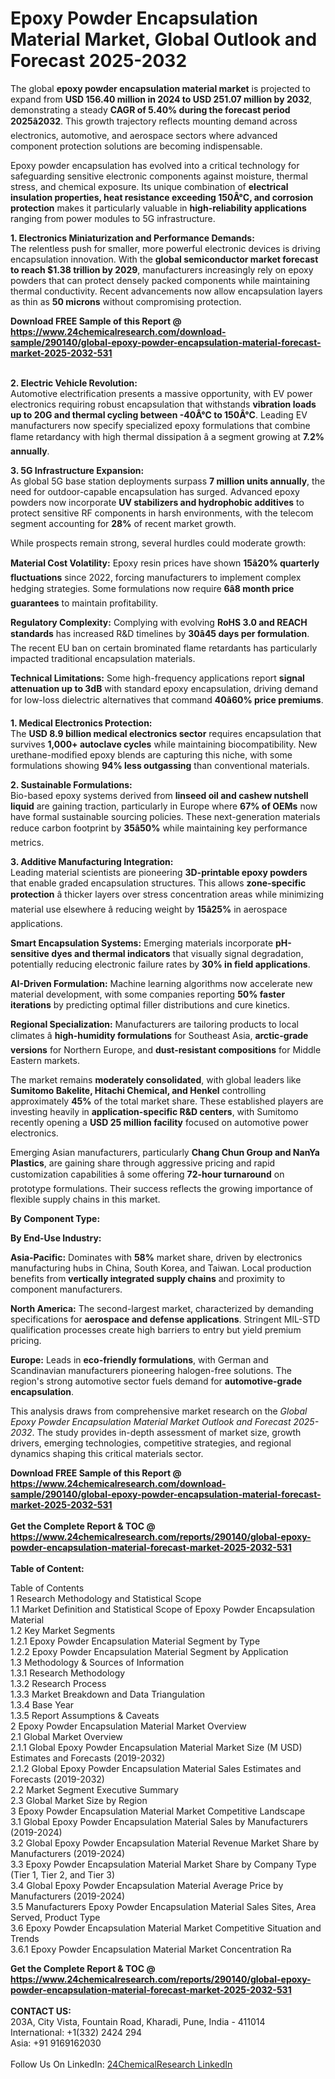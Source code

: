 <h1>Epoxy Powder Encapsulation Material Market, Global Outlook and Forecast 2025-2032</h1><p>The global <strong>epoxy powder encapsulation material market</strong> is projected to expand from <strong>USD 156.40 million in 2024 to USD 251.07 million by 2032</strong>, demonstrating a steady <strong>CAGR of 5.40% during the forecast period 2025â2032</strong>. This growth trajectory reflects mounting demand across electronics, automotive, and aerospace sectors where advanced component protection solutions are becoming indispensable.</p><p>Epoxy powder encapsulation has evolved into a critical technology for safeguarding sensitive electronic components against moisture, thermal stress, and chemical exposure. Its unique combination of <strong>electrical insulation properties, heat resistance exceeding 150Â°C, and corrosion protection</strong> makes it particularly valuable in <strong>high-reliability applications</strong> ranging from power modules to 5G infrastructure.</p><p><strong>1. Electronics Miniaturization and Performance Demands:</strong><br>
The relentless push for smaller, more powerful electronic devices is driving encapsulation innovation. With the <strong>global semiconductor market forecast to reach $1.38 trillion by 2029</strong>, manufacturers increasingly rely on epoxy powders that can protect densely packed components while maintaining thermal conductivity. Recent advancements now allow encapsulation layers as thin as <strong>50 microns</strong> without compromising protection.</p><div><b>Download FREE Sample of this Report @ 
            <a href="https://www.24chemicalresearch.com/download-sample/290140/global-epoxy-powder-encapsulation-material-forecast-market-2025-2032-531">
            https://www.24chemicalresearch.com/download-sample/290140/global-epoxy-powder-encapsulation-material-forecast-market-2025-2032-531</a></b></div><br><p><strong>2. Electric Vehicle Revolution:</strong><br>
Automotive electrification presents a massive opportunity, with EV power electronics requiring robust encapsulation that withstands <strong>vibration loads up to 20G and thermal cycling between -40Â°C to 150Â°C</strong>. Leading EV manufacturers now specify specialized epoxy formulations that combine flame retardancy with high thermal dissipation â a segment growing at <strong>7.2% annually</strong>.</p><p><strong>3. 5G Infrastructure Expansion:</strong><br>
As global 5G base station deployments surpass <strong>7 million units annually</strong>, the need for outdoor-capable encapsulation has surged. Advanced epoxy powders now incorporate <strong>UV stabilizers and hydrophobic additives</strong> to protect sensitive RF components in harsh environments, with the telecom segment accounting for <strong>28%</strong> of recent market growth.</p><p>While prospects remain strong, several hurdles could moderate growth:</p><p><strong>Material Cost Volatility:</strong> Epoxy resin prices have shown <strong>15â20% quarterly fluctuations</strong> since 2022, forcing manufacturers to implement complex hedging strategies. Some formulations now require <strong>6â8 month price guarantees</strong> to maintain profitability.</p><p><strong>Regulatory Complexity:</strong> Complying with evolving <strong>RoHS 3.0 and REACH standards</strong> has increased R&amp;D timelines by <strong>30â45 days per formulation</strong>. The recent EU ban on certain brominated flame retardants has particularly impacted traditional encapsulation materials.</p><p><strong>Technical Limitations:</strong> Some high-frequency applications report <strong>signal attenuation up to 3dB</strong> with standard epoxy encapsulation, driving demand for low-loss dielectric alternatives that command <strong>40â60% price premiums</strong>.</p><p><strong>1. Medical Electronics Protection:</strong><br>
The <strong>USD 8.9 billion medical electronics sector</strong> requires encapsulation that survives <strong>1,000+ autoclave cycles</strong> while maintaining biocompatibility. New urethane-modified epoxy blends are capturing this niche, with some formulations showing <strong>94% less outgassing</strong> than conventional materials.</p><p><strong>2. Sustainable Formulations:</strong><br>
Bio-based epoxy systems derived from <strong>linseed oil and cashew nutshell liquid</strong> are gaining traction, particularly in Europe where <strong>67% of OEMs</strong> now have formal sustainable sourcing policies. These next-generation materials reduce carbon footprint by <strong>35â50%</strong> while maintaining key performance metrics.</p><p><strong>3. Additive Manufacturing Integration:</strong><br>
Leading material scientists are pioneering <strong>3D-printable epoxy powders</strong> that enable graded encapsulation structures. This allows <strong>zone-specific protection</strong> â thicker layers over stress concentration areas while minimizing material use elsewhere â reducing weight by <strong>15â25%</strong> in aerospace applications.</p><p><strong>Smart Encapsulation Systems:</strong> Emerging materials incorporate <strong>pH-sensitive dyes and thermal indicators</strong> that visually signal degradation, potentially reducing electronic failure rates by <strong>30% in field applications</strong>.</p><p><strong>AI-Driven Formulation:</strong> Machine learning algorithms now accelerate new material development, with some companies reporting <strong>50% faster iterations</strong> by predicting optimal filler distributions and cure kinetics.</p><p><strong>Regional Specialization:</strong> Manufacturers are tailoring products to local climates â <strong>high-humidity formulations</strong> for Southeast Asia, <strong>arctic-grade versions</strong> for Northern Europe, and <strong>dust-resistant compositions</strong> for Middle Eastern markets.</p><p>The market remains <strong>moderately consolidated</strong>, with global leaders like <strong>Sumitomo Bakelite, Hitachi Chemical, and Henkel</strong> controlling approximately <strong>45%</strong> of the total market share. These established players are investing heavily in <strong>application-specific R&amp;D centers</strong>, with Sumitomo recently opening a <strong>USD 25 million facility</strong> focused on automotive power electronics.</p><p>Emerging Asian manufacturers, particularly <strong>Chang Chun Group and NanYa Plastics</strong>, are gaining share through aggressive pricing and rapid customization capabilities â some offering <strong>72-hour turnaround</strong> on prototype formulations. Their success reflects the growing importance of flexible supply chains in this market.</p><p><strong>By Component Type:</strong></p><p><strong>By End-Use Industry:</strong></p><p><strong>Asia-Pacific:</strong> Dominates with <strong>58%</strong> market share, driven by electronics manufacturing hubs in China, South Korea, and Taiwan. Local production benefits from <strong>vertically integrated supply chains</strong> and proximity to component manufacturers.</p><p><strong>North America:</strong> The second-largest market, characterized by demanding specifications for <strong>aerospace and defense applications</strong>. Stringent MIL-STD qualification processes create high barriers to entry but yield premium pricing.</p><p><strong>Europe:</strong> Leads in <strong>eco-friendly formulations</strong>, with German and Scandinavian manufacturers pioneering halogen-free solutions. The region's strong automotive sector fuels demand for <strong>automotive-grade encapsulation</strong>.</p><p>This analysis draws from comprehensive market research on the <em>Global Epoxy Powder Encapsulation Material Market Outlook and Forecast 2025-2032</em>. The study provides in-depth assessment of market size, growth drivers, emerging technologies, competitive strategies, and regional dynamics shaping this critical materials sector.</p><div><b>Download FREE Sample of this Report @ 
            <a href="https://www.24chemicalresearch.com/download-sample/290140/global-epoxy-powder-encapsulation-material-forecast-market-2025-2032-531">
            https://www.24chemicalresearch.com/download-sample/290140/global-epoxy-powder-encapsulation-material-forecast-market-2025-2032-531</a></b></div><br><div><b>Get the Complete Report & TOC @ 
            <a href="https://www.24chemicalresearch.com/reports/290140/global-epoxy-powder-encapsulation-material-forecast-market-2025-2032-531">
            https://www.24chemicalresearch.com/reports/290140/global-epoxy-powder-encapsulation-material-forecast-market-2025-2032-531</a></b></div><br>
            <b>Table of Content:</b><p>Table of Contents<br />
1 Research Methodology and Statistical Scope<br />
1.1 Market Definition and Statistical Scope of Epoxy Powder Encapsulation Material<br />
1.2 Key Market Segments<br />
1.2.1 Epoxy Powder Encapsulation Material Segment by Type<br />
1.2.2 Epoxy Powder Encapsulation Material Segment by Application<br />
1.3 Methodology & Sources of Information<br />
1.3.1 Research Methodology<br />
1.3.2 Research Process<br />
1.3.3 Market Breakdown and Data Triangulation<br />
1.3.4 Base Year<br />
1.3.5 Report Assumptions & Caveats<br />
2 Epoxy Powder Encapsulation Material Market Overview<br />
2.1 Global Market Overview<br />
2.1.1 Global Epoxy Powder Encapsulation Material Market Size (M USD) Estimates and Forecasts (2019-2032)<br />
2.1.2 Global Epoxy Powder Encapsulation Material Sales Estimates and Forecasts (2019-2032)<br />
2.2 Market Segment Executive Summary<br />
2.3 Global Market Size by Region<br />
3 Epoxy Powder Encapsulation Material Market Competitive Landscape<br />
3.1 Global Epoxy Powder Encapsulation Material Sales by Manufacturers (2019-2024)<br />
3.2 Global Epoxy Powder Encapsulation Material Revenue Market Share by Manufacturers (2019-2024)<br />
3.3 Epoxy Powder Encapsulation Material Market Share by Company Type (Tier 1, Tier 2, and Tier 3)<br />
3.4 Global Epoxy Powder Encapsulation Material Average Price by Manufacturers (2019-2024)<br />
3.5 Manufacturers Epoxy Powder Encapsulation Material Sales Sites, Area Served, Product Type<br />
3.6 Epoxy Powder Encapsulation Material Market Competitive Situation and Trends<br />
3.6.1 Epoxy Powder Encapsulation Material Market Concentration Ra</p><div><b>Get the Complete Report & TOC @ 
            <a href="https://www.24chemicalresearch.com/reports/290140/global-epoxy-powder-encapsulation-material-forecast-market-2025-2032-531">
            https://www.24chemicalresearch.com/reports/290140/global-epoxy-powder-encapsulation-material-forecast-market-2025-2032-531</a></b></div><br><b>CONTACT US:</b><br>
            203A, City Vista, Fountain Road, Kharadi, Pune, India - 411014<br>
            International: +1(332) 2424 294<br>
            Asia: +91 9169162030 <br><br>
            Follow Us On LinkedIn: <a href="https://www.linkedin.com/company/24chemicalresearch/">24ChemicalResearch LinkedIn</a>